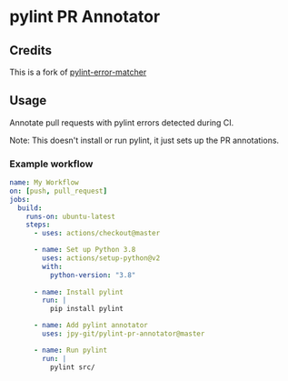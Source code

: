 # pylint PR Annotator

## Credits

This is a fork of [pylint-error-matcher](https://github.com/jpy-git/template-pr-annotator)

## Usage

Annotate pull requests with pylint errors detected during CI.

Note: This doesn't install or run pylint, it just sets up the PR annotations.


### Example workflow

```yaml
name: My Workflow
on: [push, pull_request]
jobs:
  build:
    runs-on: ubuntu-latest
    steps:
      - uses: actions/checkout@master

      - name: Set up Python 3.8
        uses: actions/setup-python@v2
        with:
          python-version: "3.8"
        
      - name: Install pylint
        run: |
          pip install pylint

      - name: Add pylint annotator
        uses: jpy-git/pylint-pr-annotator@master

      - name: Run pylint
        run: |
          pylint src/
```
